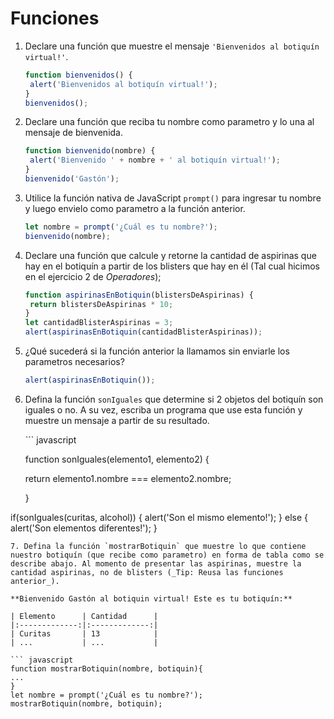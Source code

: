 # Funciones

1. Declare una función que muestre el mensaje `'Bienvenidos al botiquín virtual!'`.

   ```javascript
   function bienvenidos() {
    alert('Bienvenidos al botiquín virtual!');
   }
   bienvenidos();
   ```

2. Declare una función que reciba tu nombre como parametro y lo una al mensaje de bienvenida.

   ```javascript
   function bienvenido(nombre) {
    alert('Bienvenido ' + nombre + ' al botiquín virtual!');
   }
   bienvenido('Gastón');
   ```

3. Utilice la función nativa de JavaScript `prompt()` para ingresar tu nombre y luego envielo como parametro a la función anterior.

   ```javascript
   let nombre = prompt('¿Cuál es tu nombre?');
   bienvenido(nombre);
   ```

4. Declare una función que calcule y retorne la cantidad de aspirinas que hay en el botiquín a partir de los blisters que hay en él \(Tal cual hicimos en el ejercicio 2 de _Operadores_\);

   ```javascript
   function aspirinasEnBotiquin(blistersDeAspirinas) {
    return blistersDeAspirinas * 10;
   }
   let cantidadBlisterAspirinas = 3;
   alert(aspirinasEnBotiquin(cantidadBlisterAspirinas));
   ```

5. ¿Qué sucederá si la función anterior la llamamos sin enviarle los parametros necesarios?

   ```javascript
   alert(aspirinasEnBotiquin());
   ```

6. Defina la función `sonIguales` que determine si 2 objetos del botiquín son iguales o  no. A su vez, escriba un programa que use esta función y muestre un mensaje a partir de su resultado.

   \`\`\` javascript

   function sonIguales\(elemento1, elemento2\) {

    return elemento1.nombre === elemento2.nombre;

   }

if\(sonIguales\(curitas, alcohol\)\) { alert\('Son el mismo elemento!'\); } else { alert\('Son elementos diferentes!'\); }

```text
7. Defina la función `mostrarBotiquin` que muestre lo que contiene nuestro botiquín (que recibe como parametro) en forma de tabla como se describe abajo. Al momento de presentar las aspirinas, muestre la cantidad aspirinas, no de blisters (_Tip: Reusa las funciones anterior_). 

**Bienvenido Gastón al botiquin virtual! Este es tu botiquín:**

| Elemento      | Cantidad      |
|:-------------:|:-------------:|
| Curitas       | 13            |
| ...           | ...           |

``` javascript
function mostrarBotiquin(nombre, botiquin){
...
}
let nombre = prompt('¿Cuál es tu nombre?');
mostrarBotiquin(nombre, botiquin);
```

